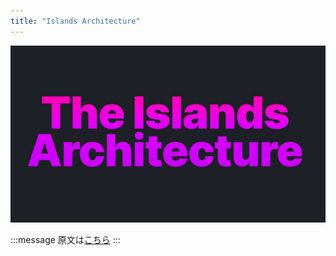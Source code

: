 ```yaml
---
title: "Islands Architecture"
---
```


![](/images/learning-patterns/islands-architecture-1280w.jpg)

:::message
原文は[こちら]()
:::
